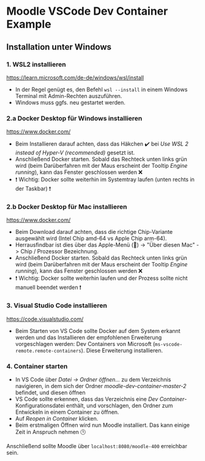 # Moodle VSCode Dev Container Example

## Installation unter Windows

### 1. WSL2 installieren
https://learn.microsoft.com/de-de/windows/wsl/install
* In der Regel genügt es, den Befehl `wsl --install` in einem Windows Terminal mit Admin-Rechten auszuführen.
* Windows muss ggfs. neu gestartet werden.

### 2.a Docker Desktop für Windows installieren
https://www.docker.com/
* Beim Installieren darauf achten, dass das Häkchen ✔️ bei *Use WSL 2 instead of Hyper-V (recommended)* gesetzt ist.
* Anschließend Docker starten. Sobald das Rechteck unten links grün wird (beim Darüberfahren mit der Maus erscheint der Tooltip *Engine running*),
kann das Fenster geschlossen werden ❌
* ❗ Wichtig: Docker sollte weiterhin im Systemtray laufen (unten rechts in der Taskbar) ❗

### 2.b Docker Desktop für Mac installieren
https://www.docker.com/
* Beim Download darauf achten, dass die richtige Chip-Variante ausgewählt wird (Intel Chip amd-64 vs Apple Chip arm-64).
* Herrausfindbar ist dies über das Apple-Menü () -> "Über diesen Mac" -> Chip / Prozessor Bezeichnung.
* Anschließend Docker starten. Sobald das Rechteck unten links grün wird (beim Darüberfahren mit der Maus erscheint der Tooltip *Engine running*),
kann das Fenster geschlossen werden ❌
* ❗ Wichtig: Docker sollte weiterhin laufen und der Prozess sollte nicht manuell beendet werden ❗

### 3. Visual Studio Code installieren
https://code.visualstudio.com/
* Beim Starten von VS Code sollte Docker auf dem System erkannt werden und das Installieren der empfohlenen Erweiterung vorgeschlagen werden:
Dev Containers von Microsoft (`ms-vscode-remote.remote-containers`). Diese Erweiterung installieren.

### 4. Container starten
* In VS Code über *Datei &rarr; Ordner öffnen...* zu dem Verzeichnis navigieren, in dem sich der Ordner *moodle-dev-container-master-2* befindet, und diesen öffnen
* VS Code sollte erkennen, dass das Verzeichnis eine *Dev Container*-Konfigurationsdatei enthält, und vorschlagen, den Ordner zum Entwickeln in einem Container zu öffnen.
* Auf *Reopen in Container* klicken.
* Beim erstmaligen Öffnen wird nun Moodle installiert. Das kann einige Zeit in Anspruch nehmen 🕒

Anschließend sollte Moodle über `localhost:8080/moodle-400` erreichbar sein.
